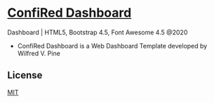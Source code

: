 # [ConfiRed Dashboard](https://dashboard.confired.com)

Dashboard | HTML5, Bootstrap 4.5, Font Awesome 4.5
@2020

- ConfiRed Dashboard is a Web Dashboard Template developed by Wilfred V. Pine

## License
[MIT](https://github.com/redmalmon/confired-dashboard/blob/main/LICENSE)
